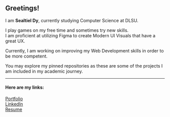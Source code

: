 ## Greetings!
I am **Sealtiel Dy**, currently studying Computer Science at DLSU.

I play games on my free time and sometimes try new skills.  
I am proficient at utilizing Figma to create Modern UI Visuals that have a great UX.

Currently, I am working on improving my Web Development skills in order to be more competent.

You may explore my pinned repositories as these are some of the projects I am included in my academic journey.

-----

#### Here are my links:  

[Portfolio](https://dribbble.com/sealdy)  
[LinkedIn](https://www.linkedin.com/in/sealtiel-dy-222132279/)  
[Resume](https://github.com/SealTheTiel/SealTheTiel/blob/main/media/Dy_Resume.pdf)  
<!--
**SealTheTiel/SealTheTiel** is a ✨ _special_ ✨ repository because its `README.md` (this file) appears on your GitHub profile.

Here are some ideas to get you started:

- 🔭 I’m currently working on ...
- 🌱 I’m currently learning ...
- 👯 I’m looking to collaborate on ...
- 🤔 I’m looking for help with ...
- 💬 Ask me about ...
- 📫 How to reach me: ...
- 😄 Pronouns: ...
- ⚡ Fun fact: ...
-->
